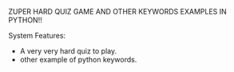 ZUPER HARD QUIZ GAME AND OTHER KEYWORDS EXAMPLES IN PYTHON!!

System Features:
- A very very hard quiz to play.
- other example of python keywords.
  
